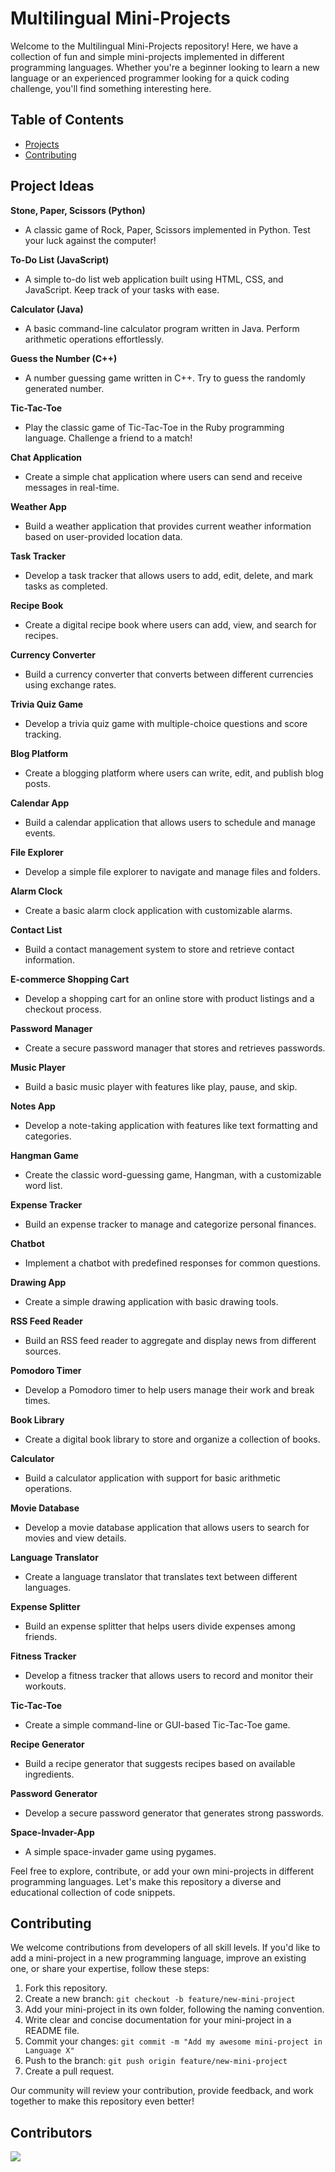 # Multilingual Mini-Projects

Welcome to the Multilingual Mini-Projects repository! Here, we have a collection of fun and simple mini-projects implemented in different programming languages. Whether you're a beginner looking to learn a new language or an experienced programmer looking for a quick coding challenge, you'll find something interesting here.

## Table of Contents

- [Projects](#projects)
- [Contributing](#contributing)

## Project Ideas

**Stone, Paper, Scissors (Python)**
- A classic game of Rock, Paper, Scissors implemented in Python. Test your luck against the computer!

**To-Do List (JavaScript)**
- A simple to-do list web application built using HTML, CSS, and JavaScript. Keep track of your tasks with ease.

**Calculator (Java)**
- A basic command-line calculator program written in Java. Perform arithmetic operations effortlessly.

**Guess the Number (C++)**
- A number guessing game written in C++. Try to guess the randomly generated number.

**Tic-Tac-Toe**
- Play the classic game of Tic-Tac-Toe in the Ruby programming language. Challenge a friend to a match!

**Chat Application**
- Create a simple chat application where users can send and receive messages in real-time.

**Weather App**
- Build a weather application that provides current weather information based on user-provided location data.

**Task Tracker**
- Develop a task tracker that allows users to add, edit, delete, and mark tasks as completed.

**Recipe Book**
- Create a digital recipe book where users can add, view, and search for recipes.

**Currency Converter**
- Build a currency converter that converts between different currencies using exchange rates.

**Trivia Quiz Game**
- Develop a trivia quiz game with multiple-choice questions and score tracking.

**Blog Platform**
- Create a blogging platform where users can write, edit, and publish blog posts.

**Calendar App**
- Build a calendar application that allows users to schedule and manage events.

**File Explorer**
- Develop a simple file explorer to navigate and manage files and folders.

**Alarm Clock**
- Create a basic alarm clock application with customizable alarms.

**Contact List**
- Build a contact management system to store and retrieve contact information.

**E-commerce Shopping Cart**
- Develop a shopping cart for an online store with product listings and a checkout process.

**Password Manager**
- Create a secure password manager that stores and retrieves passwords.

**Music Player**
- Build a basic music player with features like play, pause, and skip.

**Notes App**
- Develop a note-taking application with features like text formatting and categories.

**Hangman Game**
- Create the classic word-guessing game, Hangman, with a customizable word list.

**Expense Tracker**
- Build an expense tracker to manage and categorize personal finances.

**Chatbot**
- Implement a chatbot with predefined responses for common questions.

**Drawing App**
- Create a simple drawing application with basic drawing tools.

**RSS Feed Reader**
- Build an RSS feed reader to aggregate and display news from different sources.

**Pomodoro Timer**
- Develop a Pomodoro timer to help users manage their work and break times.

**Book Library**
- Create a digital book library to store and organize a collection of books.

**Calculator**
- Build a calculator application with support for basic arithmetic operations.

**Movie Database**
- Develop a movie database application that allows users to search for movies and view details.

**Language Translator**
- Create a language translator that translates text between different languages.

**Expense Splitter**
- Build an expense splitter that helps users divide expenses among friends.

**Fitness Tracker**
- Develop a fitness tracker that allows users to record and monitor their workouts.

**Tic-Tac-Toe**
- Create a simple command-line or GUI-based Tic-Tac-Toe game.

**Recipe Generator**
- Build a recipe generator that suggests recipes based on available ingredients.

**Password Generator**
- Develop a secure password generator that generates strong passwords.

**Space-Invader-App**
- A simple space-invader game using pygames.

Feel free to explore, contribute, or add your own mini-projects in different programming languages. Let's make this repository a diverse and educational collection of code snippets.

## Contributing

We welcome contributions from developers of all skill levels. If you'd like to add a mini-project in a new programming language, improve an existing one, or share your expertise, follow these steps:

1. Fork this repository.
2. Create a new branch: `git checkout -b feature/new-mini-project`
3. Add your mini-project in its own folder, following the naming convention.
4. Write clear and concise documentation for your mini-project in a README file.
5. Commit your changes: `git commit -m "Add my awesome mini-project in Language X"`
6. Push to the branch: `git push origin feature/new-mini-project`
7. Create a pull request.

Our community will review your contribution, provide feedback, and work together to make this repository even better!

## Contributors

<a href="https://github.com/ayush-raj13/mini-projects/graphs/contributors">
  <img src="https://contrib.rocks/image?repo=ayush-raj13/mini-projects" />
</a>

